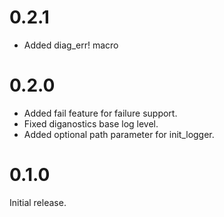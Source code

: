 0.2.1
=====

* Added diag_err! macro

0.2.0
=====

* Added fail feature for failure support.
* Fixed diganostics base log level.
* Added optional path parameter for init_logger.

0.1.0
=====

Initial release.